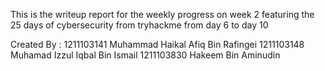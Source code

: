 This is the writeup report for the weekly progress on week 2 featuring the 25 days of cybersecurity from tryhackme from day 6 to day 10

Created By :
1211103141 Muhammad Haikal Afiq Bin Rafingei
1211103148 Muhamad Izzul Iqbal Bin Ismail
1211103830 Hakeem Bin Aminudin

